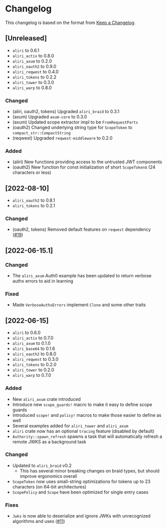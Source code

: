 # Changelog

This changelog is based on the format from [Keep a Changelog](https://keepachangelog.com/en/1.0.0/).

## [Unreleased]

- `aliri` to 0.6.1
- `aliri_actix` to 0.8.0
- `aliri_axum` to 0.2.0
- `aliri_oauth2` to 0.9.0
- `aliri_reqwest` to 0.4.0
- `aliri_tokens` to 0.2.2
- `aliri_tower` to 0.3.0
- `aliri_warp` to 0.8.0

### Changed

- (aliri, oauth2, tokens) Upgraded `aliri_braid` to 0.3.1
- (axum) Upgraded `axum-core` to 0.3.0
- (axum) Updated scope extractor impl to be `FromRequestParts`
- (oauth2) Changed underlying string type for `ScopeToken` to `compact_str::CompactString`
- (reqwest) Upgraded `reqwest-middleware` to 0.2.0

### Added

- (aliri) New functions providing access to the untrusted JWT components
- (oauth2) New function for const initialization of short `ScopeToken`s (24 characters or less)

## [2022-08-10]

- `aliri_oauth2` to 0.8.1
- `aliri_tokens` to 0.2.1

### Changed

- (oauth2, tokens) Removed default features on `reqwest` dependency ([#19])

[#19]: https://github.com/neoeinstein/aliri/pull/19

## [2022-06-15.1]

### Changed

- The `aliri_axum` Auth0 example has been updated to return verbose authx errors to aid in learning

### Fixed

- Made `VerboseAuthxErrors` implement `Clone` and some other traits

## [2022-06-15]

- `aliri` to 0.6.0
- `aliri_actix` to 0.7.0
- `aliri_axum` to 0.1.0
- `aliri_base64` to 0.1.6
- `aliri_oauth2` to 0.8.0
- `aliri_reqwest` to 0.3.0
- `aliri_tokens` to 0.2.0
- `aliri_tower` to 0.2.0
- `aliri_warp` to 0.7.0

### Added

- New `aliri_axum` crate introduced
- Introduce new `scope_guards!` macro to make it easy to define scope guards
- Introduced `scope!` and `policy!` macros to make those easier to define as well
- Several examples added for `aliri_tower` and `aliri_axum`
- `aliri` crate now has an optional `tracing` feature (disabled by default)
- `Authority::spawn_refresh` spawns a task that will automatically refresh a remote JWKS as a background task

### Changed

- Updated to `aliri_braid` v0.2
  - This has several minor breaking changes on braid types, but should improve ergonomics overall
- `ScopeToken` now uses small-string optimizations for tokens up to 23 characters (on 64-bit architectures)
- `ScopePolicy` and `Scope` have been optimized for single entry cases

### Fixes

- `Jwks` is now able to deserialize and ignore JWKs with unrecognized algorithms and uses ([#11])

[#11]: https://github.com/neoeinstein/aliri/issues/11

<!-- markdownlint-disable-file MD024 -->
